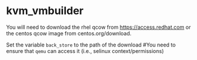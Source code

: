 # kvm_vmbuilder

You will need to download the rhel qcow from https://access.redhat.com or the centos qcow image from centos.org/download.

Set the variable `back_store` to the path of the download #You need to ensure that `qemu` can access it (i.e., selinux context/permissions)
